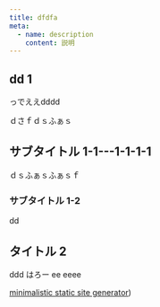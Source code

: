 ```yaml
---
title: dfdfa
meta:
  - name: description
    content: 説明
---
```


## dd 1
っでええdddd

ｄさｆｄｓふぁｓ
## サブタイトル 1-1---1-1-1-1
ｄｓふぁｓふぁｓｆ

### サブタイトル 1-2
dd
## タイトル 2
ddd
はろー
ee
eeee

[minimalistic static site generator](./about/about)) 